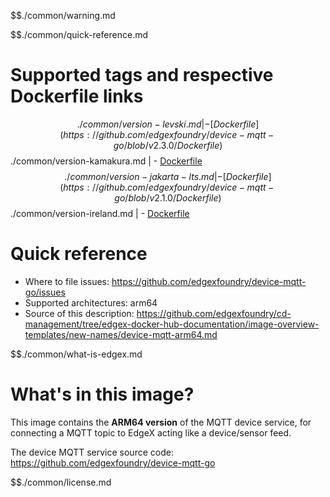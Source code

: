 $$./common/warning.md

$$./common/quick-reference.md

# Supported tags and respective Dockerfile links

$$./common/version-levski.md |
        - [Dockerfile](https://github.com/edgexfoundry/device-mqtt-go/blob/v2.3.0/Dockerfile)
$$./common/version-kamakura.md |
        - [Dockerfile](https://github.com/edgexfoundry/device-mqtt-go/blob/v2.2.0/Dockerfile)
$$./common/version-jakarta-lts.md |
        - [Dockerfile](https://github.com/edgexfoundry/device-mqtt-go/blob/v2.1.0/Dockerfile)
$$./common/version-ireland.md |
        - [Dockerfile](https://github.com/edgexfoundry/device-mqtt-go/blob/v2.0.0/Dockerfile)

# Quick reference

- Where to file issues: https://github.com/edgexfoundry/device-mqtt-go/issues
- Supported architectures: arm64
- Source of this description: https://github.com/edgexfoundry/cd-management/tree/edgex-docker-hub-documentation/image-overview-templates/new-names/device-mqtt-arm64.md

$$./common/what-is-edgex.md

# What's in this image?

This image contains the **ARM64 version** of the MQTT device service, for connecting a MQTT topic to EdgeX acting like a device/sensor feed.

The device MQTT service source code: <https://github.com/edgexfoundry/device-mqtt-go>

$$./common/license.md

